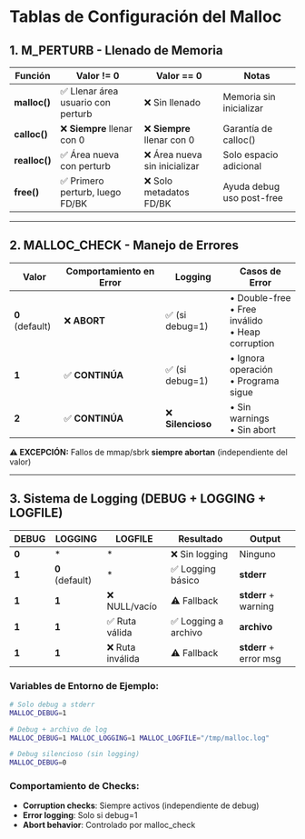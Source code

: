 # Tablas de Configuración del Malloc

## 1. M_PERTURB - Llenado de Memoria

| Función | Valor != 0 | Valor == 0 | Notas |
|---------|------------|------------|-------|
| **malloc()** | ✅ Llenar área usuario con perturb | ❌ Sin llenado | Memoria sin inicializar |
| **calloc()** | ❌ **Siempre** llenar con 0 | ❌ **Siempre** llenar con 0 | Garantía de calloc() |
| **realloc()** | ✅ Área nueva con perturb | ❌ Área nueva sin inicializar | Solo espacio adicional |
| **free()** | ✅ Primero perturb, luego FD/BK | ❌ Solo metadatos FD/BK | Ayuda debug uso post-free |

---

## 2. MALLOC_CHECK - Manejo de Errores

| Valor | Comportamiento en Error | Logging | Casos de Error |
|-------|------------------------|---------|----------------|
| **0** (default) | ❌ **ABORT** | ✅ (si debug=1) | • Double-free<br>• Free inválido<br>• Heap corruption |
| **1** | ✅ **CONTINÚA** | ✅ (si debug=1) | • Ignora operación<br>• Programa sigue |
| **2** | ✅ **CONTINÚA** | ❌ **Silencioso** | • Sin warnings<br>• Sin abort |

**⚠️ EXCEPCIÓN:** Fallos de mmap/sbrk **siempre abortan** (independiente del valor)

---

## 3. Sistema de Logging (DEBUG + LOGGING + LOGFILE)

| DEBUG | LOGGING | LOGFILE | Resultado | Output |
|-------|---------|---------|-----------|--------|
| **0** | * | * | ❌ Sin logging | Ninguno |
| **1** | **0** (default) | * | ✅ Logging básico | **stderr** |
| **1** | **1** | ❌ NULL/vacío | ⚠️ Fallback | **stderr** + warning |
| **1** | **1** | ✅ Ruta válida | ✅ Logging a archivo | **archivo** |
| **1** | **1** | ❌ Ruta inválida | ⚠️ Fallback | **stderr** + error msg |

### Variables de Entorno de Ejemplo:
```bash
# Solo debug a stderr
MALLOC_DEBUG=1

# Debug + archivo de log
MALLOC_DEBUG=1 MALLOC_LOGGING=1 MALLOC_LOGFILE="/tmp/malloc.log"

# Debug silencioso (sin logging)
MALLOC_DEBUG=0
```

### Comportamiento de Checks:
- **Corruption checks**: Siempre activos (independiente de debug)
- **Error logging**: Solo si debug=1
- **Abort behavior**: Controlado por malloc_check